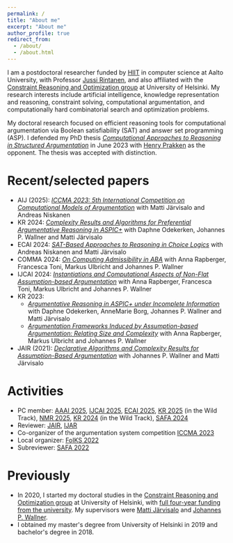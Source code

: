 ```yaml
---
permalink: /
title: "About me"
excerpt: "About me"
author_profile: true
redirect_from: 
  - /about/
  - /about.html
---
```


I am a postdoctoral researcher funded by [HIIT](https://www.hiit.fi/) in computer science at Aalto University, with Professor [Jussi Rintanen](https://users.aalto.fi/~rintanj1/), and also affiliated with the [Constraint Reasoning and Optimization group](https://www.helsinki.fi/en/researchgroups/constraint-reasoning-and-optimization) at University of Helsinki.
My research interests include artificial intelligence, knowledge representation and reasoning, constraint solving, computational argumentation, and computationally hard combinatorial search and optimization problems.

My doctoral research focused on efficient reasoning tools for computational argumentation via Boolean satisfiability (SAT) and answer set programming (ASP).
I defended my PhD thesis [_Computational Approaches to Reasoning in Structured Argumentation_](https://hdl.handle.net/10138/358340) in June 2023 with [Henry Prakken](https://webspace.science.uu.nl/~prakk101/) as the opponent. The thesis was accepted with distinction.

Recent/selected papers
======
- AIJ (2025): [_ICCMA 2023: 5th International Competition on Computational Models of Argumentation_](https://www.sciencedirect.com/science/article/pii/S000437022500030X) with Matti Järvisalo and Andreas Niskanen
- KR 2024: [_Complexity Results and Algorithms for Preferential Argumentative Reasoning in ASPIC+_](https://doi.org/10.24963/kr.2024/49) with Daphne Odekerken, Johannes P. Wallner and Matti Järvisalo 
- ECAI 2024: [_SAT-Based Approaches to Reasoning in Choice Logics_](https://doi.org/10.3233/FAIA241001) with Andreas Niskanen and Matti Järvisalo
- COMMA 2024: [_On Computing Admissibility in ABA_](https://ebooks.iospress.nl/volumearticle/69215) with Anna Rapberger, Francesca Toni, Markus Ulbricht and Johannes P. Wallner
- IJCAI 2024: [_Instantiations and Computational Aspects of Non-Flat Assumption-based Argumentation_](https://www.ijcai.org/proceedings/2024/383) with Anna Rapberger, Francesca Toni, Markus Ulbricht and Johannes P. Wallner
- KR 2023:
    - [_Argumentative Reasoning in ASPIC+ under Incomplete Information_](https://proceedings.kr.org/2023/52/) with Daphne Odekerken, AnneMarie Borg, Johannes P. Wallner and Matti Järvisalo
    - [_Argumentation Frameworks Induced by Assumption-based Argumentation: Relating Size and Complexity_](https://proceedings.kr.org/2023/43/) with Anna Rapberger, Markus Ulbricht and Johannes P. Wallner
- JAIR (2021): [_Declarative Algorithms and Complexity Results for Assumption-Based Argumentation_](https://www.jair.org/index.php/jair/article/view/12479) with Johannes P. Wallner and Matti Järvisalo 

Activities
=====
- PC member: [AAAI 2025](https://aaai.org/conference/aaai/aaai-26/), [IJCAI 2025](https://2025.ijcai.org/), [ECAI 2025](https://ecai2025.org/), [KR 2025](https://kr.org/KR2025/call_kr_in_the_wild.html) (in the Wild Track), [NMR 2025](https://nmr.krportal.org/2025/), [KR 2024](https://kr.org/KR2024/) (in the Wild Track), [SAFA 2024](https://safa2024.argumentationcompetition.org/)
- Reviewer: [JAIR](https://jair.org), [IJAR](https://www.sciencedirect.com/journal/international-journal-of-approximate-reasoning)
- Co-organizer of the argumentation system competition [ICCMA 2023](https://iccma2023.github.io/)
- Local organizer: [FoIKS 2022](https://foiks2022.github.io/)
- Subreviewer: [SAFA 2022](http://safa2022.argumentationcompetition.org/)

Previously
=====
- In 2020, I started my doctoral studies in the [Constraint Reasoning and Optimization group](https://www.helsinki.fi/en/researchgroups/constraint-reasoning-and-optimization) at University of Helsinki, with [full four-year funding from the university](https://fcai.fi/news/2020/2/28/new-doctoral-students-starting-work-on-multidisciplinary-applications-of-ai). My supervisors were [Matti Järvisalo](https://www.cs.helsinki.fi/u/mjarvisa/) and [Johannes P. Wallner](https://wallner.ist.tugraz.at/).
- I obtained my master's degree from University of Helsinki in 2019 and bachelor's degree in 2018.




